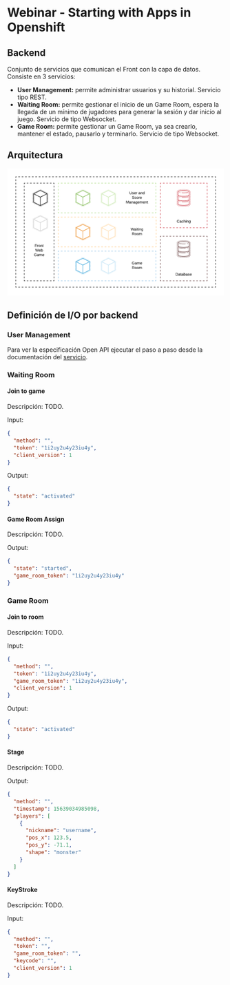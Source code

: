 # Webinar - Starting with Apps in Openshift

## Backend

Conjunto de servicios que comunican el Front con la capa de datos. Consiste en 3 servicios:

- **User Management:** permite administrar usuarios y su historial. Servicio tipo REST.
- **Waiting Room:** permite gestionar el inicio de un Game Room, espera la llegada de un mínimo de jugadores para generar la sesión y dar inicio al juego. Servicio de tipo Websocket.
- **Game Room:** permite gestionar un Game Room, ya sea crearlo, mantener el estado, pausarlo y terminarlo. Servicio de tipo Websocket.

## Arquitectura

![Arquitectura](assets/architecture.png)

## Definición de I/O por backend

### User Management

Para ver la especificación Open API ejecutar el paso a paso desde la documentación del [servicio](./user-management/README.md).

### Waiting Room

#### Join to game

Descripción: TODO.

Input:

```json
{
  "method": "",
  "token": "1i2uy2u4y23iu4y",
  "client_version": 1
}
```

Output:

```json
{
  "state": "activated"
}
```

#### Game Room Assign

Descripción: TODO.

Output:

```json
{
  "state": "started",
  "game_room_token": "1i2uy2u4y23iu4y"
}
```

### Game Room

#### Join to room

Descripción: TODO.

Input:

```json
{
  "method": "",
  "token": "1i2uy2u4y23iu4y",
  "game_room_token": "1i2uy2u4y23iu4y",
  "client_version": 1
}
```

Output:

```json
{
  "state": "activated"
}
```

#### Stage

Descripción: TODO.

Output:

```json
{
  "method": "",
  "timestamp": 15639034985098,
  "players": [
    {
      "nickname": "username",
      "pos_x": 123.5,
      "pos_y": -71.1,
      "shape": "monster"
    }
  ]
}
```

#### KeyStroke

Descripción: TODO.

Input:

```json
{
  "method": "",
  "token": "",
  "game_room_token": "",
  "keycode": "",
  "client_version": 1
}
```

